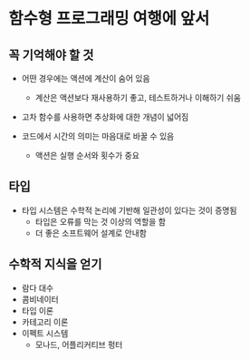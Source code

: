 # 함수형 프로그래밍 여행에 앞서

## 꼭 기억해야 할 것

* 어떤 경우에는 액션에 계산이 숨어 있음
  + 계산은 액션보다 재사용하기 좋고, 테스트하거나 이해하기 쉬움

* 고차 함수를 사용하면 추상화에 대한 개념이 넓어짐

* 코드에서 시간의 의미는 마음대로 바꿀 수 있음
  + 액션은 실행 순서와 횟수가 중요

## 타입

* 타입 시스템은 수학적 논리에 기반해 일관성이 있다는 것이 증명됨
  + 타입은 오류를 막는 것 이상의 역할을 함
  + 더 좋은 소프트웨어 설계로 안내함

## 수학적 지식을 얻기

- 람다 대수
- 콤비네이터
- 타입 이론
- 카테고리 이론
- 이펙트 시스템
  - 모나드, 어플리커티브 펑터


